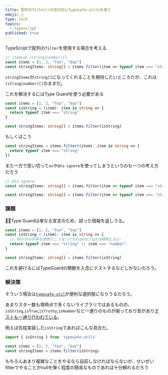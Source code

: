 ```yaml
---
title: 配列のfilter()の型対応にtypesafe-utilsを使う
emoji: 🦦
type: tech
topics:
  - typescript
published: true
---
```


TypeScriptで配列の`filter`を使用する場合を考える

```ts
// itemsは (string|number)[]
const items = [1, 2, "foo", "baz"]
const stringItems: string[] = items.filter(item => typeof item === "string")
```


`stringItems`が`string[]`になってくれることを期待したいところだが、これは`(string|number)[]`のままだ。

これを解決するにはType Guardを使う必要がある

```ts
const items = [1, 2, "foo", "baz"]
const isString = (item): item is string => {
  return typeof item === "string"
}

const stringItems: string[] = items.filter(isString)
```

もしくはこう

```ts
const stringItems = items.filter((item): item is string => {
  return typeof item === "string"
})
```

また一方で思い切って`as`や`@ts-ignore`を使ってしまうというのも一つの考え方だろう

```ts
// @ts-ignore
const stringItems: string[] = items.filter(item => typeof item === "string")
```

```ts
const stringItems: string[] = items.filter(item => typeof item === "string") as string[]
```

### 課題

Type Guardは単なる宣言のため、誤った情報を返しうる。

```ts
const items = [1, 2, "foo", "baz"]
const isString = (item): item is string => {
  // 何らかの不幸な改修でこうなってもTypeScriptは検知しない
  return typeof item === "string" || item === "number"
}

const stringItems: string[] = items.filter(isString)
```

これを避けるにはTypeGuardの関数を入念にテストするなどしかないだろう。


### 解決策

そういう場合は[`typesafe-util`](https://github.com/ivanhofer/typesafe-utils)が便利な選択肢になりうるだろう。

あまりスター数も現時点で多くないライブラリではあるものの、`isString`,`isTrue`,`isTruthy`,`isNumber`など一通りのものが揃っており型があり[テストも一通り行われている](https://github.com/ivanhofer/typesafe-utils/blob/main/src/isString/isString.test.ts)。

例えば先程実装した`isString`であればこんな具合だ。

```ts
import { isString } from 'typesafe-utils'

const items = [1, 2, "foo", "baz"]
const stringItems = items.filter(isString)
```

もちろんあまり複雑なことをやるなら自前しなければならないが、せいぜいfilterでやることがnullを弾く程度の簡易なものであれば十分頼れるだろう
